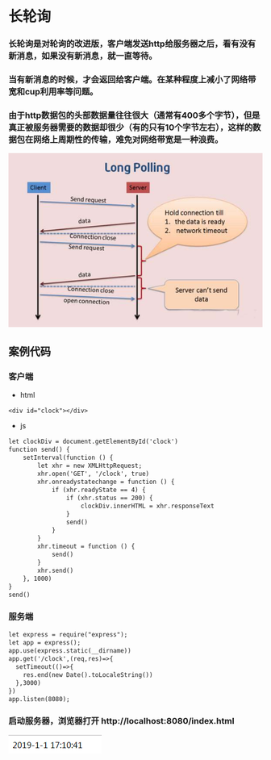# 长轮询
### 长轮询是对轮询的改进版，客户端发送http给服务器之后，看有没有新消息，如果没有新消息，就一直等待。
### 当有新消息的时候，才会返回给客户端。在某种程度上减小了网络带宽和cup利用率等问题。
### 由于http数据包的头部数据量往往很大（通常有400多个字节），但是真正被服务器需要的数据却很少（有的只有10个字节左右），这样的数据包在网络上周期性的传输，难免对网络带宽是一种浪费。

![](./longpolling.png)

## 案例代码
### 客户端
- html
```
<div id="clock"></div>
```
- js
```
let clockDiv = document.getElementById('clock')
function send() {
    setInterval(function () {
        let xhr = new XMLHttpRequest;
        xhr.open('GET', '/clock', true)
        xhr.onreadystatechange = function () {
            if (xhr.readyState == 4) {
                if (xhr.status == 200) {
                    clockDiv.innerHTML = xhr.responseText
                }
                send()
            }
        }
        xhr.timeout = function () {
            send()
        }
        xhr.send()
    }, 1000)
}
send()
```
### 服务端
```
let express = require("express");
let app = express();
app.use(express.static(__dirname))
app.get('/clock',(req,res)=>{
  setTimeout(()=>{
    res.end(new Date().toLocaleString())
  },3000)
})
app.listen(8080);
```
### 启动服务器，浏览器打开 http://localhost:8080/index.html
![](./result.png)
